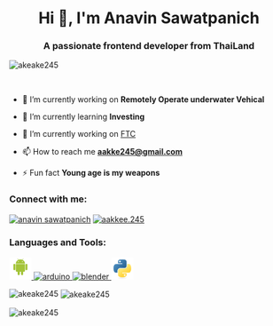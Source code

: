 
<h1 align="center">Hi 👋, I'm Anavin Sawatpanich</h1>
<h3 align="center">A passionate frontend developer from ThaiLand</h3>

<p align="left"> <img src="https://cdn.dribbble.com/users/1162077/screenshots/3848914/programmer.gif" alt="akeake245" /> </p>

<p align="left"> <a href="https://twitter.com/" target="blank"><img src="https://img.shields.io/twitter/follow/?logo=twitter&style=for-the-badge" alt="" /></a> </p>

- 🔭 I’m currently working on **Remotely Operate underwater Vehical**

- 🌱 I’m currently learning **Investing**

- 🔭 I’m currently working on [FTC](https://www.firstinspires.org/robotics/ftc)

- 📫 How to reach me **aakke245@gmail.com**

- ⚡ Fun fact **Young age is my weapons**

<h3 align="left">Connect with me:</h3>
<p align="left">
<a href="https://fb.com/anavin sawatpanich" target="blank"><img align="center" src="https://raw.githubusercontent.com/rahuldkjain/github-profile-readme-generator/master/src/images/icons/Social/facebook.svg" alt="anavin sawatpanich" height="30" width="40" /></a>
<a href="https://instagram.com/aakkee.245" target="blank"><img align="center" src="https://raw.githubusercontent.com/rahuldkjain/github-profile-readme-generator/master/src/images/icons/Social/instagram.svg" alt="aakkee.245" height="30" width="40" /></a>
</p>

<h3 align="left">Languages and Tools:</h3>
<p align="left"> <a href="https://developer.android.com" target="_blank" rel="noreferrer"> <img src="https://raw.githubusercontent.com/devicons/devicon/master/icons/android/android-original-wordmark.svg" alt="android" width="40" height="40"/> </a> <a href="https://www.arduino.cc/" target="_blank" rel="noreferrer"> <img src="https://cdn.worldvectorlogo.com/logos/arduino-1.svg" alt="arduino" width="40" height="40"/> </a> <a href="https://www.blender.org/" target="_blank" rel="noreferrer"> <img src="https://download.blender.org/branding/community/blender_community_badge_white.svg" alt="blender" width="40" height="40"/> </a> <a href="https://www.python.org" target="_blank" rel="noreferrer"> <img src="https://raw.githubusercontent.com/devicons/devicon/master/icons/python/python-original.svg" alt="python" width="40" height="40"/> </a> </p>

<p><img align="left" src="https://github-readme-stats.vercel.app/api/top-langs?username=akeake245&show_icons=true&locale=en&layout=compact" alt="akeake245" /></p>

<p>&nbsp;<img align="center" src="https://github-readme-stats.vercel.app/api?username=akeake245&show_icons=true&locale=en" alt="akeake245" /></p>

<p><img align="center" src="https://github-readme-streak-stats.herokuapp.com/?user=akeake245&" alt="akeake245" /></p>

